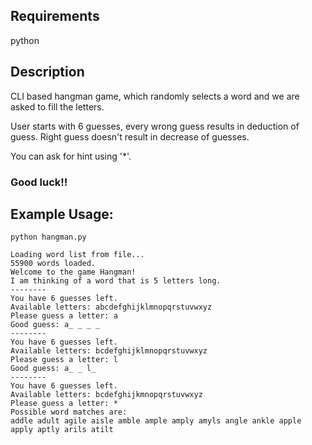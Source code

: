 ## Requirements
python

## Description
CLI based hangman game, which randomly selects a word and we are asked to fill the letters.

User starts with 6 guesses, every wrong guess results in deduction of guess. Right guess doesn't result in decrease of guesses.

You can ask for hint using '*'.

### Good luck!!

## Example Usage:
```
python hangman.py

Loading word list from file...
55900 words loaded.
Welcome to the game Hangman!
I am thinking of a word that is 5 letters long.
--------
You have 6 guesses left.
Available letters: abcdefghijklmnopqrstuvwxyz
Please guess a letter: a
Good guess: a_ _ _ _
--------
You have 6 guesses left.
Available letters: bcdefghijklmnopqrstuvwxyz
Please guess a letter: l
Good guess: a_ _ l_
--------
You have 6 guesses left.
Available letters: bcdefghijkmnopqrstuvwxyz
Please guess a letter: *
Possible word matches are:
addle adult agile aisle amble ample amply amyls angle ankle apple
apply aptly arils atilt
```